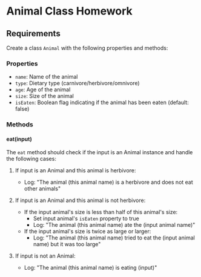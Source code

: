 # Animal Class Homework

## Requirements

Create a class `Animal` with the following properties and methods:

### Properties

- `name`: Name of the animal
- `type`: Dietary type (carnivore/herbivore/omnivore)
- `age`: Age of the animal
- `size`: Size of the animal
- `isEaten`: Boolean flag indicating if the animal has been eaten (default: false)

### Methods

#### eat(input)

The `eat` method should check if the input is an Animal instance and handle the following cases:

1. If input is an Animal and this animal is herbivore:

   - Log: "The animal (this animal name) is a herbivore and does not eat other animals"

2. If input is an Animal and this animal is not herbivore:

   - If the input animal's size is less than half of this animal's size:
     - Set input animal's `isEaten` property to true
     - Log: "The animal (this animal name) ate the (input animal name)"
   - If the input animal's size is twice as large or larger:
     - Log: "The animal (this animal name) tried to eat the (input animal name) but it was too large"

3. If input is not an Animal:
   - Log: "The animal (this animal name) is eating (input)"
